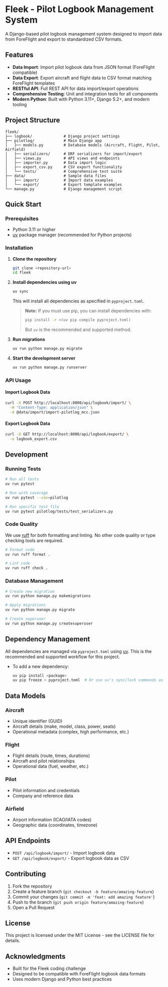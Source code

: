 # Fleek - Pilot Logbook Management System

A Django-based pilot logbook management system designed to import data from ForeFlight and export to standardized CSV formats.

## Features

- **Data Import**: Import pilot logbook data from JSON format (ForeFlight compatible)
- **Data Export**: Export aircraft and flight data to CSV format matching ForeFlight templates
- **RESTful API**: Full REST API for data import/export operations
- **Comprehensive Testing**: Unit and integration tests for all components
- **Modern Python**: Built with Python 3.11+, Django 5.2+, and modern tooling

## Project Structure

```
fleek/
├── logbook/              # Django project settings
├── pilotlog/             # Main Django app
│   ├── models.py         # Database models (Aircraft, Flight, Pilot, Airfield)
│   ├── serializers/      # DRF serializers for import/export
│   ├── views.py          # API views and endpoints
│   ├── importer.py       # Data import logic
│   ├── export_csv.py     # CSV export functionality
│   └── tests/            # Comprehensive test suite
├── data/                 # Sample data files
│   ├── import/           # Import data examples
│   └── export/           # Export template examples
└── manage.py             # Django management script
```

## Quick Start

### Prerequisites

- Python 3.11 or higher
- [uv](https://github.com/astral-sh/uv) package manager (recommended for Python projects)

### Installation

1. **Clone the repository**
   ```bash
   git clone <repository-url>
   cd fleek
   ```

2. **Install dependencies using uv**
   ```bash
   uv sync
   ```
   This will install all dependencies as specified in `pyproject.toml`.

   > **Note:** If you must use pip, you can install dependencies with:
   > ```bash
   > pip install -r <(uv pip compile pyproject.toml)
   > ```
   > But `uv` is the recommended and supported method.

3. **Run migrations**
   ```bash
   uv run python manage.py migrate
   ```

4. **Start the development server**
   ```bash
   uv run python manage.py runserver
   ```

### API Usage

#### Import Logbook Data

```bash
curl -X POST http://localhost:8000/api/logbook/import/ \
  -H "Content-Type: application/json" \
  -d @data/import/import-pilotlog_mcc.json
```

#### Export Logbook Data

```bash
curl -X GET http://localhost:8000/api/logbook/export/ \
  -o logbook_export.csv
```

## Development

### Running Tests

```bash
# Run all tests
uv run pytest

# Run with coverage
uv run pytest --cov=pilotlog

# Run specific test file
uv run pytest pilotlog/tests/test_serializers.py
```

### Code Quality

We use [ruff](https://docs.astral.sh/ruff/) for both formatting and linting. No other code quality or type checking tools are required.

```bash
# Format code
uv run ruff format .

# Lint code
uv run ruff check .
```

### Database Management

```bash
# Create new migration
uv run python manage.py makemigrations

# Apply migrations
uv run python manage.py migrate

# Create superuser
uv run python manage.py createsuperuser
```

## Dependency Management

All dependencies are managed via `pyproject.toml` using [uv](https://github.com/astral-sh/uv). This is the recommended and supported workflow for this project.

- To add a new dependency:
  ```bash
  uv pip install <package>
  uv pip freeze > pyproject.toml  # Or use uv's sync/lock commands as needed
  ```

## Data Models

### Aircraft
- Unique identifier (GUID)
- Aircraft details (make, model, class, power, seats)
- Operational metadata (complex, high performance, etc.)

### Flight
- Flight details (route, times, durations)
- Aircraft and pilot relationships
- Operational data (fuel, weather, etc.)

### Pilot
- Pilot information and credentials
- Company and reference data

### Airfield
- Airport information (ICAO/IATA codes)
- Geographic data (coordinates, timezone)

## API Endpoints

- `POST /api/logbook/import/` - Import logbook data
- `GET /api/logbook/export/` - Export logbook data as CSV

## Contributing

1. Fork the repository
2. Create a feature branch (`git checkout -b feature/amazing-feature`)
3. Commit your changes (`git commit -m 'feat: add amazing feature'`)
4. Push to the branch (`git push origin feature/amazing-feature`)
5. Open a Pull Request

## License

This project is licensed under the MIT License - see the LICENSE file for details.

## Acknowledgments

- Built for the Fleek coding challenge
- Designed to be compatible with ForeFlight logbook data formats
- Uses modern Django and Python best practices
